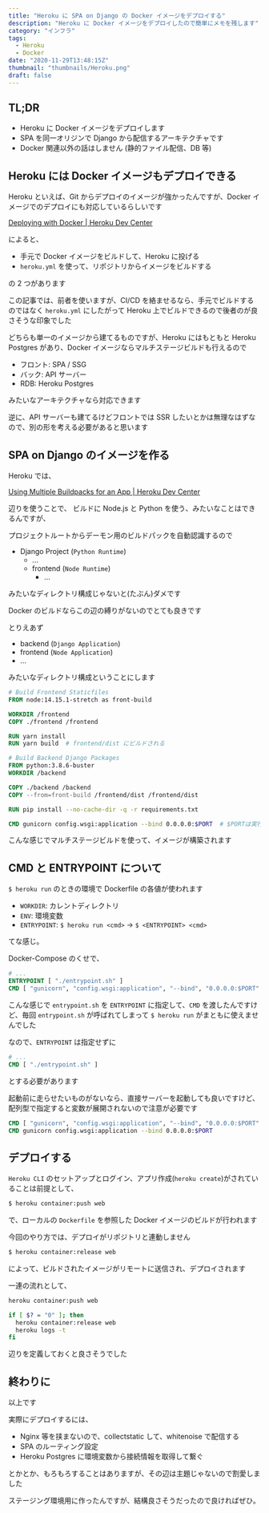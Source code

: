 ```yaml
---
title: "Heroku に SPA on Django の Docker イメージをデプロイする"
description: "Heroku に Docker イメージをデプロイしたので簡単にメモを残します"
category: "インフラ"
tags:
  - Heroku
  - Docker
date: "2020-11-29T13:48:15Z"
thumbnail: "thumbnails/Heroku.png"
draft: false
---
```


## TL;DR

- Heroku に Docker イメージをデプロイします
- SPA を同一オリジンで Django から配信するアーキテクチャです
- Docker 関連以外の話はしません (静的ファイル配信、DB 等)

## Heroku には Docker イメージもデプロイできる

Heroku といえば、Git からデプロイのイメージが強かったんですが、Docker イメージでのデプロイにも対応しているらしいです

[Deploying with Docker \| Heroku Dev Center](https://devcenter.heroku.com/categories/deploying-with-docker)

によると、

- 手元で Docker イメージをビルドして、Heroku に投げる
- `heroku.yml` を使って、リポジトリからイメージをビルドする

の 2 つがあります

この記事では、前者を使いますが、CI/CD を絡ませるなら、手元でビルドするのではなく `heroku.yml` にしたがって Heroku 上でビルドできるので後者のが良さそうな印象でした

どちらも単一のイメージから建てるものですが、Heroku にはもともと Heroku Postgres があり、Docker イメージならマルチステージビルドも行えるので

- フロント: SPA / SSG
- バック: API サーバー
- RDB: Heroku Postgres

みたいなアーキテクチャなら対応できます

逆に、API サーバーも建てるけどフロントでは SSR したいとかは無理なはずなので、別の形を考える必要があると思います

## SPA on Django のイメージを作る

Heroku では、

[Using Multiple Buildpacks for an App | Heroku Dev Center](https://devcenter.heroku.com/articles/using-multiple-buildpacks-for-an-app)

辺りを使うことで、
ビルドに Node.js と Python を使う、みたいなことはできるんですが、

プロジェクトルートからデーモン用のビルドパックを自動認識するので

- Django Project (`Python Runtime`)
  - ...
  - frontend (`Node Runtime`)
    - ...

みたいなディレクトリ構成じゃないと(たぶん)ダメです

Docker のビルドならこの辺の縛りがないのでとても良きです

とりえあず

- backend (`Django Application`)
- frontend (`Node Application`)
- ...

みたいなディレクトリ構成ということにします

```dockerfile
# Build Frontend Staticfiles
FROM node:14.15.1-stretch as front-build

WORKDIR /frontend
COPY ./frontend /frontend

RUN yarn install
RUN yarn build  # frontend/dist にビルドされる

# Build Backend Django Packages
FROM python:3.8.6-buster
WORKDIR /backend

COPY ./backend /backend
COPY --from=front-build /frontend/dist /frontend/dist

RUN pip install --no-cache-dir -q -r requirements.txt

CMD gunicorn config.wsgi:application --bind 0.0.0.0:$PORT  # $PORTは実行時の環境変数から取得される
```

こんな感じでマルチステージビルドを使って、イメージが構築されます

## CMD と ENTRYPOINT について

`$ heroku run` のときの環境で Dockerfile の各値が使われます

- `WORKDIR`: カレントディレクトリ
- `ENV`: 環境変数
- `ENTRYPOINT`: `$ heroku run <cmd>` → `$ <ENTRYPOINT> <cmd>`

てな感じ。

Docker-Compose のくせで、

```dockerfile
# ...
ENTRYPOINT [ "./entrypoint.sh" ]
CMD [ "gunicorn", "config.wsgi:application", "--bind", "0.0.0.0:$PORT" ]
```

こんな感じで `entrypoint.sh` を `ENTRYPOINT` に指定して、`CMD` を渡したんですけど、毎回 `entrypoint.sh` が呼ばれてしまって `$ heroku run` がまともに使えませんでした

なので、`ENTRYPOINT` は指定せずに

```dockerfile
# ...
CMD [ "./entrypoint.sh" ]
```

とする必要があります

起動前に走らせたいものがないなら、直接サーバーを起動しても良いですけど、配列型で指定すると変数が展開されないので注意が必要です

```dockerfile
CMD [ "gunicorn", "config.wsgi:application", "--bind", "0.0.0.0:$PORT" ]  # NG
CMD gunicorn config.wsgi:application --bind 0.0.0.0:$PORT                 # OK
```

## デプロイする

`Heroku CLI` のセットアップとログイン、アプリ作成(`heroku create`)がされていることは前提として、

```bash
$ heroku container:push web
```

で、ローカルの `Dockerfile` を参照した Docker イメージのビルドが行われます

今回のやり方では、デプロイがリポジトリと連動しません

```bash
$ heroku container:release web
```

によって、ビルドされたイメージがリモートに送信され、デプロイされます

一連の流れとして、

```bash:deploy.sh
heroku container:push web

if [ $? = "0" ]; then
  heroku container:release web
  heroku logs -t
fi
```

辺りを定義しておくと良さそうでした

## 終わりに

以上です

実際にデプロイするには、

- Nginx 等を挟まないので、collectstatic して、whitenoise で配信する
- SPA のルーティング設定
- Heroku Postgres に環境変数から接続情報を取得して繋ぐ

とかとか、もろもろすることはありますが、その辺は主題じゃないので割愛しました

ステージング環境用に作ったんですが、結構良さそうだったので良ければぜひ。
